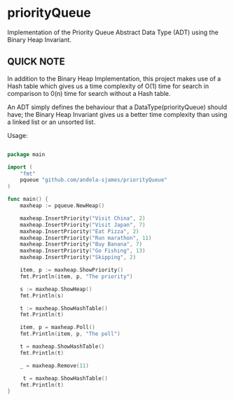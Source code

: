 # priorityQueue

Implementation of the Priority Queue Abstract Data Type (ADT) using the Binary Heap Invariant.

## QUICK NOTE

In addition to the Binary Heap Implementation, this project makes use of a Hash table which gives us a time complexity
of O(1) time for search in comparison to 0(n) time for search without a Hash table.

An ADT simply defines the behaviour that a DataType(priorityQueue) should have; the Binary Heap Invariant gives
us a better time complexity than using a linked list or an unsorted list.

Usage:

```go

package main

import (
    "fmt"
    pqueue "github.com/andela-sjames/priorityQueue"
)

func main() {
    maxheap := pqueue.NewHeap()

    maxheap.InsertPriority("Visit China", 2)
    maxheap.InsertPriority("Visit Japan", 7)
    maxheap.InsertPriority("Eat Pizza", 2)
    maxheap.InsertPriority("Run marathon", 11)
    maxheap.InsertPriority("Buy Banana", 7)
    maxheap.InsertPriority("Go Fishing", 13)
    maxheap.InsertPriority("Skipping", 2)

    item, p := maxheap.ShowPriority()
    fmt.Println(item, p, "The priority")

    s := maxheap.ShowHeap()
    fmt.Println(s)

    t := maxheap.ShowHashTable()
    fmt.Println(t)

    item, p = maxheap.Poll()
    fmt.Println(item, p, "The poll")

    t = maxheap.ShowHashTable()
    fmt.Println(t)

    _ = maxheap.Remove(11)

     t = maxheap.ShowHashTable()
    fmt.Println(t)
}
```
